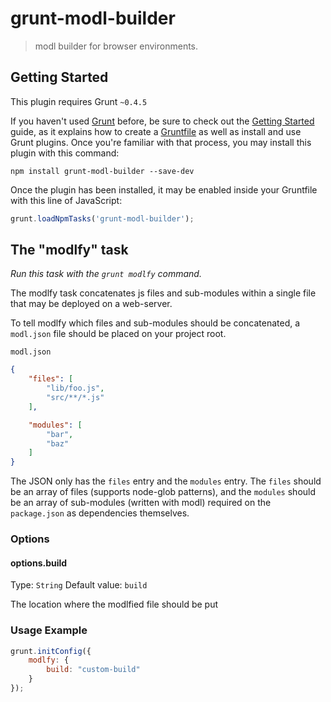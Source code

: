 # grunt-modl-builder

> modl builder for browser environments.

## Getting Started
This plugin requires Grunt `~0.4.5`

If you haven't used [Grunt](http://gruntjs.com/) before, be sure to check out the [Getting Started](http://gruntjs.com/getting-started) guide, as it explains how to create a [Gruntfile](http://gruntjs.com/sample-gruntfile) as well as install and use Grunt plugins. Once you're familiar with that process, you may install this plugin with this command:

```shell
npm install grunt-modl-builder --save-dev
```

Once the plugin has been installed, it may be enabled inside your Gruntfile with this line of JavaScript:

```js
grunt.loadNpmTasks('grunt-modl-builder');
```

## The "modlfy" task

_Run this task with the `grunt modlfy` command._

The modlfy task concatenates js files and sub-modules within a single file that may be deployed on a web-server.

To tell modlfy which files and sub-modules should be concatenated, a `modl.json` file should be placed on your project root.

`modl.json`
```json
{
    "files": [
        "lib/foo.js",
        "src/**/*.js"
    ],

    "modules": [
        "bar",
        "baz"
    ]
}
```

The JSON only has the `files` entry and the `modules` entry. The `files` should be an array of files (supports node-glob patterns), and the `modules` should be an array of sub-modules (written with modl) required on the `package.json` as dependencies themselves.

### Options

#### options.build
Type: `String`
Default value: `build`

The location where the modlfied file should be put


### Usage Example

```js
grunt.initConfig({
    modlfy: {
        build: "custom-build"
    }
});
```
